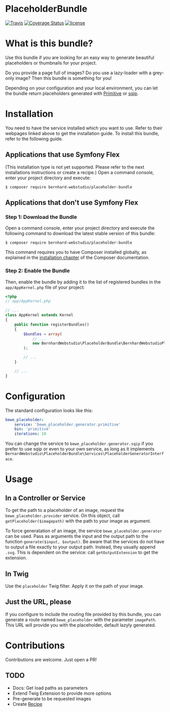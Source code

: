 # PlaceholderBundle

[![Travis](https://img.shields.io/travis/BernhardWebstudio/PlaceholderBundle.svg?style=flat-square)](https://api.travis-ci.org/BernhardWebstudio/PlaceholderBundle)
[![Coverage Status](https://img.shields.io/coveralls/github/BernhardWebstudio/PlaceholderBundle.svg?style=flat-square)](https://coveralls.io/github/BernhardWebstudio/PlaceholderBundle?branch=master)
[![license](https://img.shields.io/github/license/mashape/apistatus.svg?style=flat-square)](https://opensource.org/licenses/MIT)

What is this bundle?
============

Use this bundle if you are looking for an easy way to generate beautiful placeholders or thumbnails for your project. 

Do you provide a page full of images? Do you use a lazy-loader with a grey-only image? Then this bundle is 
something for you!

Depending on your configuration and your local environment, you can let the bundle return placeholders generated with 
[Primitive](https://github.com/fogleman/primitive) or [sqip](https://github.com/technopagan/sqip/blob/master/README.md).

Installation
============

You need to have the service installed which you want to use. Refer to their webpages linked above to get the installation guide.
To install this bundle, refer to the following guide.

Applications that use Symfony Flex
----------------------------------

(This installation type is not yet supported. Please refer to the next installations instructions or create a recipe.)
Open a command console, enter your project directory and execute:

```console
$ composer require bernhard-webstudio/placeholder-bundle
```

Applications that don't use Symfony Flex
----------------------------------------

### Step 1: Download the Bundle

Open a command console, enter your project directory and execute the
following command to download the latest stable version of this bundle:

```console
$ composer require bernhard-webstudio/placeholder-bundle
```

This command requires you to have Composer installed globally, as explained
in the [installation chapter](https://getcomposer.org/doc/00-intro.md)
of the Composer documentation.

### Step 2: Enable the Bundle

Then, enable the bundle by adding it to the list of registered bundles
in the `app/AppKernel.php` file of your project:

```php
<?php
// app/AppKernel.php

// ...
class AppKernel extends Kernel
{
    public function registerBundles()
    {
        $bundles = array(
            // ...
            new BernhardWebstudio\PlaceholderBundle\BernhardWebstudioPlaceholderBundle(),
        );

        // ...
    }

    // ...
}
```

Configuration
============

The standard configuration looks like this:

```yaml
bewe_placeholder:
    service: 'bewe_placeholder.generator.primitive'
    bin: 'primitive'
    iterations: 10
```

You can change the service to `bewe_placeholder.generator.sqip` if you prefer to use sqip or even 
to your own service, as long as it implements `BernardWebstudio\PlaceholderBundle\Services\PlaceholderGeneratorInterface`.

Usage
============

## In a Controller or Service
To get the path to a placeholder of an image, request the `bewe_placeholder.provider` service. 
On this object, call `getPlaceholder($imagepath)` with the path to your image as argument.

To force generatation of an image, the service `bewe_placeholder.generator` can be used. Pass 
as arguments the input and the output path to the function `generate($input, $output)`. 
Be aware that the services do not have to output a file exactly to your output path. 
Instead, they usually append `.svg`. This is dependent on the service: call `getOutputExtension` 
to get the extension.

## In Twig
Use the `placeholder` Twig filter. Apply it on the path of your image.

## Just the URL, please
If you configure to include the routing file provided by this bundle, you can generate 
a route named `bewe_placeholder` with the parameter `imagePath`. This URL will provide you 
with the placeholder, default lazyly generated.

Contributions
============

Contributions are welcome. Just open a PR!

## TODO

- Docs: Get load paths as parameters
- Extend Twig Extension to provide more options
- Pre-generate to be requested images
- Create [Recipe](https://github.com/symfony/recipes)